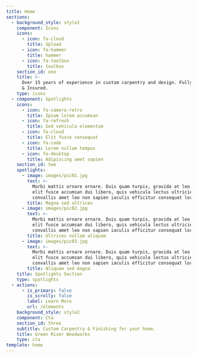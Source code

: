 ```yaml
---
title: Home
sections:
  - background_style: style2
    component: Icons
    icons:
      - icon: fa-cloud
        title: Upload
      - icon: fa-hammer
        title: hammer
      - icon: fa-toolbox
        title: toolbox
    section_id: one
    title: >-
      Over 15 years of experience in custom carpentry and design. Fully Licensed
      & Insured. 
    type: icons
  - component: Spotlights
    icons:
      - icon: fa-camera-retro
        title: Ipsum lorem accumsan
      - icon: fa-refresh
        title: Sed vehicula elementum
      - icon: fa-cloud
        title: Elit fusce consequat
      - icon: fa-code
        title: Lorem nullam tempus
      - icon: fa-desktop
        title: Adipiscing amet sapien
    section_id: two
    spotlights:
      - image: images/pic01.jpg
        text: >-
          Morbi mattis ornare ornare. Duis quam turpis, gravida at leo elementum
          elit fusce accumsan dui libero, quis vehicula lectus ultricies eu. In
          convallis amet leo non sapien iaculis efficitur consequat lorem ipsum.
        title: Magna sed ultrices
      - image: images/pic02.jpg
        text: >-
          Morbi mattis ornare ornare. Duis quam turpis, gravida at leo elementum
          elit fusce accumsan dui libero, quis vehicula lectus ultricies eu. In
          convallis amet leo non sapien iaculis efficitur consequat lorem ipsum.
        title: Ultrices nullam aliquam
      - image: images/pic03.jpg
        text: >-
          Morbi mattis ornare ornare. Duis quam turpis, gravida at leo elementum
          elit fusce accumsan dui libero, quis vehicula lectus ultricies eu. In
          convallis amet leo non sapien iaculis efficitur consequat lorem ipsum.
        title: Aliquam sed magna
    title: Spotlights Section
    type: spotlights
  - actions:
      - is_primary: false
        is_scrolly: false
        label: Learn More
        url: /elements
    background_style: style2
    component: Cta
    section_id: three
    subtitle: Custom Carpentry & Finishing for your home.
    title: Green River Woodworks
    type: cta
template: home
---
```



